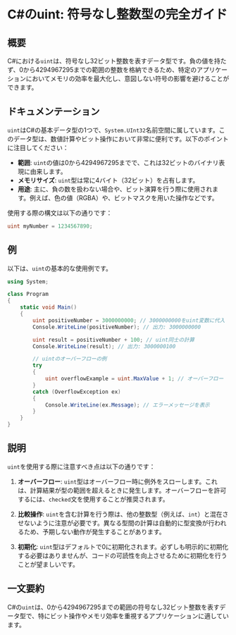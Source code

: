 <!--
Meta Description: # C#のuint: 符号なし整数型の完全ガイド ## 概要 C#における`uint`は、符号なし32ビット整数を表すデータ型です。負の値を持たず、0から4294967295までの範囲の整数を格納できるため、特定のアプリケーションにおいてメモリの効率を最大化し、意図しない符号の影響を避けることができ...
Meta Keywords: uint, positivenumber, console, writeline, system
-->

# C#のuint: 符号なし整数型の完全ガイド

## 概要
C#における`uint`は、符号なし32ビット整数を表すデータ型です。負の値を持たず、0から4294967295までの範囲の整数を格納できるため、特定のアプリケーションにおいてメモリの効率を最大化し、意図しない符号の影響を避けることができます。

## ドキュメンテーション
`uint`はC#の基本データ型の1つで、`System.UInt32`名前空間に属しています。このデータ型は、数値計算やビット操作において非常に便利です。以下のポイントに注目してください：

- **範囲**: `uint`の値は0から4294967295までで、これは32ビットのバイナリ表現に由来します。
- **メモリサイズ**: `uint`型は常に4バイト（32ビット）を占有します。
- **用途**: 主に、負の数を扱わない場合や、ビット演算を行う際に使用されます。例えば、色の値（RGBA）や、ビットマスクを用いた操作などです。

使用する際の構文は以下の通りです：

```csharp
uint myNumber = 1234567890;
```

## 例
以下は、`uint`の基本的な使用例です。

```csharp
using System;

class Program
{
    static void Main()
    {
        uint positiveNumber = 3000000000; // 3000000000をuint変数に代入
        Console.WriteLine(positiveNumber); // 出力: 3000000000

        uint result = positiveNumber + 100; // uint同士の計算
        Console.WriteLine(result); // 出力: 3000000100

        // uintのオーバーフローの例
        try
        {
            uint overflowExample = uint.MaxValue + 1; // オーバーフロー
        }
        catch (OverflowException ex)
        {
            Console.WriteLine(ex.Message); // エラーメッセージを表示
        }
    }
}
```

## 説明
`uint`を使用する際に注意すべき点は以下の通りです：

1. **オーバーフロー**: `uint`型はオーバーフロー時に例外をスローします。これは、計算結果が型の範囲を超えるときに発生します。オーバーフローを許可するには、`checked`文を使用することが推奨されます。

2. **比較操作**: `uint`を含む計算を行う際は、他の整数型（例えば、`int`）と混在させないように注意が必要です。異なる型間の計算は自動的に型変換が行われるため、予期しない動作が発生することがあります。

3. **初期化**: `uint`型はデフォルトで0に初期化されます。必ずしも明示的に初期化する必要はありませんが、コードの可読性を向上させるために初期化を行うことが望ましいです。

## 一文要約
C#の`uint`は、0から4294967295までの範囲の符号なし32ビット整数を表すデータ型で、特にビット操作やメモリ効率を重視するアプリケーションに適しています。